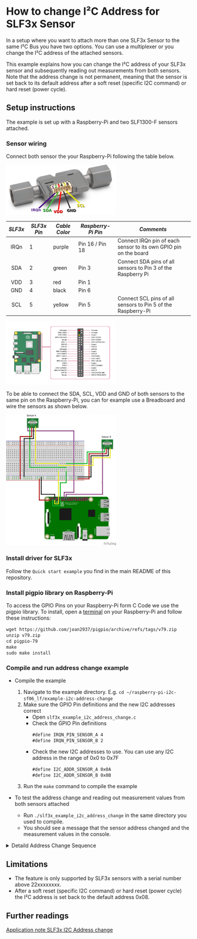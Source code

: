 # How to change I²C Address for SLF3x Sensor

In a setup where you want to attach more than one SLF3x Sensor to the same I²C Bus you have two options. You can use a multiplexer or you change the I²C address of the attached sensors.

 This example explains how you can change the I²C address of your SLF3x sensor and subsequently reading out measurements from both sensors. Note that the address change is not permanent, meaning that the sensor is set back to its default address after a soft reset (specific I2C command) or hard reset (power cycle).

## Setup instructions

The example is set up with a Raspberry-Pi and two SLF1300-F sensors attached.

### Sensor wiring

Connect both sensor the your Raspberry-Pi following the table below. 

<img src="../images/SLF3x_Pinout_IRQn.png" width="300px">

| *SLF3x* | *SLF3x Pin* | *Cable Color* | *Raspberry-Pi Pin* |  *Comments* |
| :---: | --- | --- | --- | --- |
| IRQn| 1 | purple | Pin 16 / Pin 18 | Connect IRQn pin of each sensor to its own GPIO pin on the board
| SDA | 2 | green | Pin 3 | Connect SDA pins of all sensors to Pin 3 of the Raspberry Pi
| VDD | 3 | red | Pin 1 |
| GND | 4 | black | Pin 6 |
| SCL | 5 | yellow | Pin 5 | Connect SCL pins of all sensors to Pin 5 of the Raspberry-Pi

<img src="../images/raspi-i2c-pinout-3.3V-IRQn.png" width="300px">

To be able to connect the SDA, SCL, VDD and GND of both
sensors to the same pin on the Raspberry-Pi, you can for example use a Breadboard and wire the sensors as shown below.

<img src="../images/wiring-example-i2c-address-change.png" width="300px">


### Install driver for SLF3x

Follow the `Quick start example` you find in the main README of this repository.

### Install pigpio library on Raspberry-Pi

To access the GPIO Pins on your Raspberry-Pi form C Code we use the pigpio library.
To install, open a [terminal](https://projects.raspberrypi.org/en/projects/raspberry-pi-using/8) 
on your Raspberry-Pi and follow these instructions:

```
wget https://github.com/joan2937/pigpio/archive/refs/tags/v79.zip
unzip v79.zip
cd pigpio-79
make
sudo make install
```

### Compile and run address change example

- Compile the example
    1. Navigate to the example directory. E.g. `cd ~/raspberry-pi-i2c-sf06_lf/example-i2c-address-change`
    2. Make sure the GPIO Pin definitions and the new I2C addresses correct
       * Open `slf3x_example_i2c_address_change.c`
       * Check the GPIO Pin definitions
            ```
            #define IRQN_PIN_SENSOR_A 4
            #define IRQN_PIN_SENSOR_B 2
            ```
       * Check the new I2C addresses to use. You can use any I2C address in the range of 0x0 to 0x7F
            ```
            #define I2C_ADDR_SENSOR_A 0x0A
            #define I2C_ADDR_SENSOR_B 0x0B 
            ```
    3. Run the `make` command to compile the example

- To test the address change and reading out measurement values from both sensors attached
    - Run `./slf3x_example_i2c_address_change` in the same directory you used to compile.
    - You should see a message that the sensor address changed and the measurement values in the console.

<details><summary>Detaild Address Change Sequence</summary>
<p>

1. Send I2C Address change command to default sensor address 0x08. This command is recieved by all SLF3x sensors on the bus still having the default address.
2. Select the sensor which should accept the new I2C address sent in step 1 by sending a high pulse of at least 150μs to its IRQn Pin.
   * To do so, set the GPIO Pin of the board where the IRQn Pin of the sensor is connected to output mode and set it to a high state for at least 150μs.
   * The sensor waits for such a pulse on the IRQn Pin for 1.5ms after the I2C address change command has been sent.
3. Change the GPIO Pin back to low state and switch it to INPUT mode. You might want to configure it with a pulldown to avoid unintended high state.
4. Wait until 1.5ms have elapsed after sending the I2C address change command.
5. Read out the GPIO Pin, which should be set to high state for 200μs if the sensor changed its I2C address successfully.

</p>
</details>


## Limitations

- The feature is only supported by SLF3x sensors with a serial number above 22xxxxxxxx.
- After a soft reset (specific I2C command) or hard reset (power cycle) the I²C address is set back to the default address 0x08.

## Further readings

[Application note SLF3x I2C Address change](https://www.sensirion.com/media/documents/15D8B73E/6614FAE3/LQ_AN_SLF3x-I2C-Address-change.pdf)

